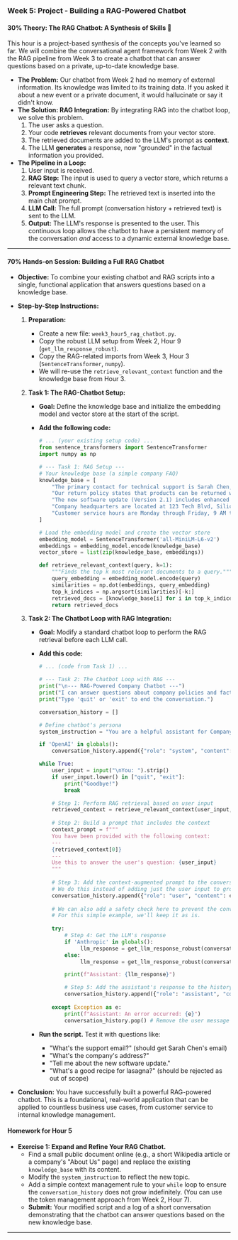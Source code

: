 
### **Week 5: Project - Building a RAG-Powered Chatbot**

#### **30% Theory: The RAG Chatbot: A Synthesis of Skills** 🧠

This hour is a project-based synthesis of the concepts you've learned so far. We will combine the conversational agent framework from Week 2 with the RAG pipeline from Week 3 to create a chatbot that can answer questions based on a private, up-to-date knowledge base.

  * **The Problem:** Our chatbot from Week 2 had no memory of external information. Its knowledge was limited to its training data. If you asked it about a new event or a private document, it would hallucinate or say it didn't know.
  * **The Solution: RAG Integration:** By integrating RAG into the chatbot loop, we solve this problem.
    1.  The user asks a question.
    2.  Your code **retrieves** relevant documents from your vector store.
    3.  The retrieved documents are added to the LLM's prompt as **context**.
    4.  The LLM **generates** a response, now "grounded" in the factual information you provided.
  * **The Pipeline in a Loop:**
    1.  User input is received.
    2.  **RAG Step:** The input is used to query a vector store, which returns a relevant text chunk.
    3.  **Prompt Engineering Step:** The retrieved text is inserted into the main chat prompt.
    4.  **LLM Call:** The full prompt (conversation history + retrieved text) is sent to the LLM.
    5.  **Output:** The LLM's response is presented to the user.
        This continuous loop allows the chatbot to have a persistent memory of the conversation *and* access to a dynamic external knowledge base.

-----

#### **70% Hands-on Session: Building a Full RAG Chatbot**

  * **Objective:** To combine your existing chatbot and RAG scripts into a single, functional application that answers questions based on a knowledge base.

  * **Step-by-Step Instructions:**

    1.  **Preparation:**

          * Create a new file: `week3_hour5_rag_chatbot.py`.
          * Copy the robust LLM setup from Week 2, Hour 9 (`get_llm_response_robust`).
          * Copy the RAG-related imports from Week 3, Hour 3 (`SentenceTransformer`, `numpy`).
          * We will re-use the `retrieve_relevant_context` function and the knowledge base from Hour 3.

    2.  **Task 1: The RAG-Chatbot Setup:**

          * **Goal:** Define the knowledge base and initialize the embedding model and vector store at the start of the script.

          * **Add the following code:**

            ```python
            # ... (your existing setup code) ...
            from sentence_transformers import SentenceTransformer
            import numpy as np

            # --- Task 1: RAG Setup ---
            # Your knowledge base (a simple company FAQ)
            knowledge_base = [
                "The primary contact for technical support is Sarah Chen, who can be reached at sarah.chen@company.com.",
                "Our return policy states that products can be returned within 30 days of purchase for a full refund.",
                "The new software update (Version 2.1) includes enhanced security features and a redesigned user interface.",
                "Company headquarters are located at 123 Tech Blvd, Silicon Valley, CA.",
                "Customer service hours are Monday through Friday, 9 AM to 5 PM local time."
            ]

            # Load the embedding model and create the vector store
            embedding_model = SentenceTransformer('all-MiniLM-L6-v2')
            embeddings = embedding_model.encode(knowledge_base)
            vector_store = list(zip(knowledge_base, embeddings))

            def retrieve_relevant_context(query, k=1):
                """Finds the top k most relevant documents to a query."""
                query_embedding = embedding_model.encode(query)
                similarities = np.dot(embeddings, query_embedding)
                top_k_indices = np.argsort(similarities)[-k:]
                retrieved_docs = [knowledge_base[i] for i in top_k_indices]
                return retrieved_docs
            ```

    3.  **Task 2: The Chatbot Loop with RAG Integration:**

          * **Goal:** Modify a standard chatbot loop to perform the RAG retrieval before each LLM call.

          * **Add this code:**

            ```python
            # ... (code from Task 1) ...

            # --- Task 2: The Chatbot Loop with RAG ---
            print("\n--- RAG-Powered Company Chatbot ---")
            print("I can answer questions about company policies and facts.")
            print("Type 'quit' or 'exit' to end the conversation.")

            conversation_history = []

            # Define chatbot's persona
            system_instruction = "You are a helpful assistant for CompanyX. You answer user questions concisely and professionally, referring to the provided context when possible. If a question is not related to the context, politely state that you can only answer questions about the provided documents."

            if 'OpenAI' in globals():
                conversation_history.append({"role": "system", "content": system_instruction})

            while True:
                user_input = input("\nYou: ").strip()
                if user_input.lower() in ["quit", "exit"]:
                    print("Goodbye!")
                    break

                # Step 1: Perform RAG retrieval based on user input
                retrieved_context = retrieve_relevant_context(user_input, k=1)
                
                # Step 2: Build a prompt that includes the context
                context_prompt = f"""
                You have been provided with the following context:
                ---
                {retrieved_context[0]}
                ---
                Use this to answer the user's question: {user_input}
                """
                
                # Step 3: Add the context-augmented prompt to the conversation history
                # We do this instead of adding just the user input to ground the LLM
                conversation_history.append({"role": "user", "content": context_prompt})
                
                # We can also add a safety check here to prevent the conversation history from getting too long.
                # For this simple example, we'll keep it as is.
                
                try:
                    # Step 4: Get the LLM's response
                    if 'Anthropic' in globals():
                         llm_response = get_llm_response_robust(conversation_history, LLM_MODEL, temp=0.2, max_response_tokens=150, system_msg=system_instruction)
                    else:
                         llm_response = get_llm_response_robust(conversation_history, LLM_MODEL, temp=0.2, max_response_tokens=150)

                    print(f"Assistant: {llm_response}")

                    # Step 5: Add the assistant's response to the history
                    conversation_history.append({"role": "assistant", "content": llm_response})
                    
                except Exception as e:
                    print(f"Assistant: An error occurred: {e}")
                    conversation_history.pop() # Remove the user message on failure
            ```

          * **Run the script.** Test it with questions like:

              * "What's the support email?" (should get Sarah Chen's email)
              * "What's the company's address?"
              * "Tell me about the new software update."
              * "What's a good recipe for lasagna?" (should be rejected as out of scope)

  * **Conclusion:** You have successfully built a powerful RAG-powered chatbot. This is a foundational, real-world application that can be applied to countless business use cases, from customer service to internal knowledge management.

#### **Homework for Hour 5**

  * **Exercise 1: Expand and Refine Your RAG Chatbot.**
      * Find a small public document online (e.g., a short Wikipedia article or a company's "About Us" page) and replace the existing `knowledge_base` with its content.
      * Modify the `system_instruction` to reflect the new topic.
      * Add a simple context management rule to your `while` loop to ensure the `conversation_history` does not grow indefinitely. (You can use the token management approach from Week 2, Hour 7).
      * **Submit:** Your modified script and a log of a short conversation demonstrating that the chatbot can answer questions based on the new knowledge base.

-----
